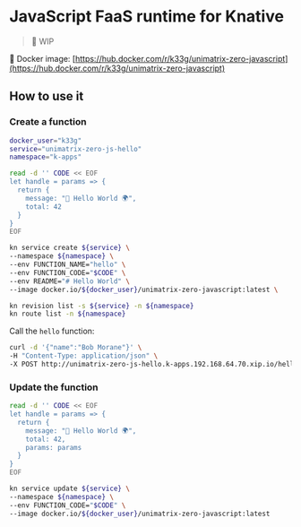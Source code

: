 # JavaScript FaaS runtime for Knative

> 🚧 WIP

🐳 Docker image: [https://hub.docker.com/r/k33g/unimatrix-zero-javascript](https://hub.docker.com/r/k33g/unimatrix-zero-javascript)

## How to use it

### Create a function

```bash
docker_user="k33g"
service="unimatrix-zero-js-hello"
namespace="k-apps"

read -d '' CODE << EOF
let handle = params => {
  return {
    message: "👋 Hello World 🌍",
    total: 42
  }
}
EOF

kn service create ${service} \
--namespace ${namespace} \
--env FUNCTION_NAME="hello" \
--env FUNCTION_CODE="$CODE" \
--env README="# Hello World" \
--image docker.io/${docker_user}/unimatrix-zero-javascript:latest \

kn revision list -s ${service} -n ${namespace}
kn route list -n ${namespace}  
```

Call the `hello` function:

```bash
curl -d '{"name":"Bob Morane"}' \
-H "Content-Type: application/json" \
-X POST http://unimatrix-zero-js-hello.k-apps.192.168.64.70.xip.io/hello
```

### Update the function

```bash
read -d '' CODE << EOF
let handle = params => {
  return {
    message: "👋 Hello World 🌍",
    total: 42,
    params: params
  }
}
EOF

kn service update ${service} \
--namespace ${namespace} \
--env FUNCTION_CODE="$CODE" \
--image docker.io/${docker_user}/unimatrix-zero-javascript:latest
```
